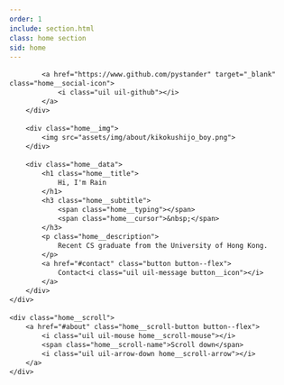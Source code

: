 ```yaml
---
order: 1
include: section.html
class: home section
sid: home
---
```


<div class="home__container container grid">
    <div class="home__content grid">
        <div class="home__social">
            <a href="https://www.linkedin.com/in/rain-leung-pystander" target="_blank" class="home__social-icon">
                <i class="uil uil-linkedin"></i>
            </a>

            <a href="https://www.github.com/pystander" target="_blank" class="home__social-icon">
                <i class="uil uil-github"></i>
            </a>
        </div>

        <div class="home__img">
            <img src="assets/img/about/kikokushijo_boy.png">
        </div>

        <div class="home__data">
            <h1 class="home__title">
                Hi, I'm Rain
            </h1>
            <h3 class="home__subtitle">
                <span class="home__typing"></span>
                <span class="home__cursor">&nbsp;</span>
            </h3>
            <p class="home__description">
                Recent CS graduate from the University of Hong Kong.
            </p>
            <a href="#contact" class="button button--flex">
                Contact<i class="uil uil-message button__icon"></i>
            </a>
        </div>
    </div>

    <div class="home__scroll">
        <a href="#about" class="home__scroll-button button--flex">
            <i class="uil uil-mouse home__scroll-mouse"></i>
            <span class="home__scroll-name">Scroll down</span>
            <i class="uil uil-arrow-down home__scroll-arrow"></i>
        </a>
    </div>
</div>
